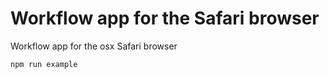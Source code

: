 # Workflow app for the Safari browser

Workflow app for the osx Safari browser

```
npm run example
```
